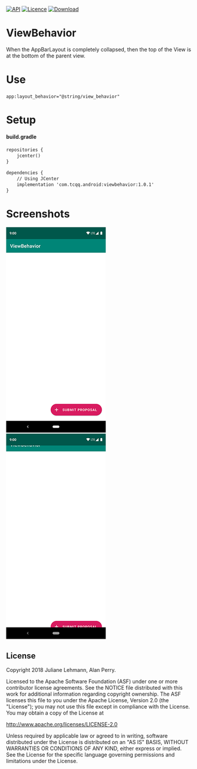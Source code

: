 [![API](https://img.shields.io/badge/API-17%2B-brightgreen.svg?style=flat)](https://android-arsenal.com/api?level=17)
[![Licence](https://img.shields.io/badge/Licence-Apache2-blue.svg)](http://www.apache.org/licenses/LICENSE-2.0)
[ ![Download](https://api.bintray.com/packages/tcqq/android/viewbehavior/images/download.svg) ](https://bintray.com/tcqq/android/viewbehavior/_latestVersion)

# ViewBehavior

When the AppBarLayout is completely collapsed, then the top of the View is at the bottom of the parent view.

# Use

`app:layout_behavior="@string/view_behavior"`

# Setup
#### build.gradle
```
repositories {
    jcenter()
}
```
```
dependencies {
    // Using JCenter
    implementation 'com.tcqq.android:viewbehavior:1.0.1'
}
```

# Screenshots

![One](/screenshots/one.png)
![Two](/screenshots/two.png)

License
-------

Copyright 2018 Juliane Lehmann, Alan Perry.

Licensed to the Apache Software Foundation (ASF) under one or more contributor
license agreements.  See the NOTICE file distributed with this work for
additional information regarding copyright ownership.  The ASF licenses this
file to you under the Apache License, Version 2.0 (the "License"); you may not
use this file except in compliance with the License.  You may obtain a copy of
the License at

  http://www.apache.org/licenses/LICENSE-2.0

Unless required by applicable law or agreed to in writing, software
distributed under the License is distributed on an "AS IS" BASIS, WITHOUT
WARRANTIES OR CONDITIONS OF ANY KIND, either express or implied.  See the
License for the specific language governing permissions and limitations under
the License.
